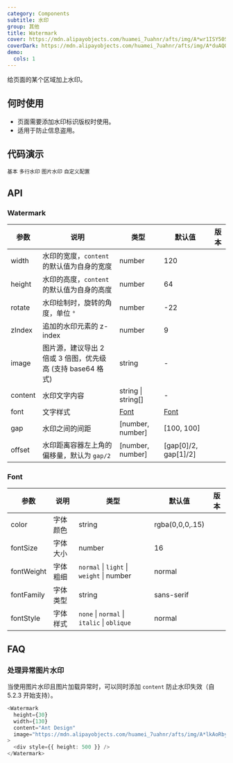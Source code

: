 ```yaml
---
category: Components
subtitle: 水印
group: 其他
title: Watermark
cover: https://mdn.alipayobjects.com/huamei_7uahnr/afts/img/A*wr1ISY50SyYAAAAAAAAAAAAADrJ8AQ/original
coverDark: https://mdn.alipayobjects.com/huamei_7uahnr/afts/img/A*duAQQbjHlHQAAAAAAAAAAAAADrJ8AQ/original
demo:
  cols: 1
---
```


给页面的某个区域加上水印。

## 何时使用

- 页面需要添加水印标识版权时使用。
- 适用于防止信息盗用。

## 代码演示

<!-- prettier-ignore -->
<code src="./demo/basic.tsx">基本</code>
<code src="./demo/multi-line.tsx">多行水印</code>
<code src="./demo/image.tsx">图片水印</code>
<code src="./demo/custom.tsx">自定义配置</code>

## API

### Watermark

| 参数    | 说明                                                        | 类型               | 默认值                     | 版本 |
| ------- | ----------------------------------------------------------- | ------------------ | -------------------------- | ---- |
| width   | 水印的宽度，`content` 的默认值为自身的宽度                  | number             | 120                        |      |
| height  | 水印的高度，`content` 的默认值为自身的高度                  | number             | 64                         |      |
| rotate  | 水印绘制时，旋转的角度，单位 `°`                            | number             | -22                        |      |
| zIndex  | 追加的水印元素的 z-index                                    | number             | 9                          |      |
| image   | 图片源，建议导出 2 倍或 3 倍图，优先级高 (支持 base64 格式) | string             | -                          |      |
| content | 水印文字内容                                                | string \| string[] | -                          |      |
| font    | 文字样式                                                    | [Font](#font)      | [Font](#font)              |      |
| gap     | 水印之间的间距                                              | \[number, number\] | \[100, 100\]               |      |
| offset  | 水印距离容器左上角的偏移量，默认为 `gap/2`                  | \[number, number\] | \[gap\[0\]/2, gap\[1\]/2\] |      |

### Font

<!-- prettier-ignore -->
| 参数 | 说明 | 类型 | 默认值 | 版本 |
| --- | --- | --- | --- | --- |
| color | 字体颜色 | string | rgba(0,0,0,.15) |  |
| fontSize | 字体大小 | number | 16 |  |
| fontWeight | 字体粗细 | `normal` \| `light` \| `weight` \| number | normal |  |
| fontFamily | 字体类型 | string | sans-serif |  |
| fontStyle | 字体样式 | `none` \| `normal` \| `italic` \| `oblique` | normal |  |

## FAQ

### 处理异常图片水印

当使用图片水印且图片加载异常时，可以同时添加 `content` 防止水印失效（自 5.2.3 开始支持）。

```typescript jsx
<Watermark
  height={30}
  width={130}
  content="Ant Design"
  image="https://mdn.alipayobjects.com/huamei_7uahnr/afts/img/A*lkAoRbywo0oAAAAAAAAAAAAADrJ8AQ/original"
>
  <div style={{ height: 500 }} />
</Watermark>
```
